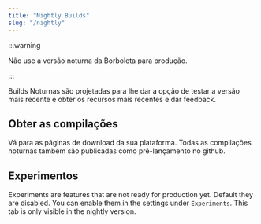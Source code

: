 ```yaml
---
title: "Nightly Builds"
slug: "/nightly"
---
```


:::warning

Não use a versão noturna da Borboleta para produção.

:::

Builds Noturnas são projetadas para lhe dar a opção de testar a versão mais recente e obter os recursos mais recentes e dar feedback.

## Obter as compilações

Vá para as páginas de download da sua plataforma. Todas as compilações noturnas também são publicadas como pré-lançamento no github.

## Experimentos

Experiments are features that are not ready for production yet. Default they are disabled. You can enable them in the settings under `Experiments`. This tab is only visible in the nightly version.
